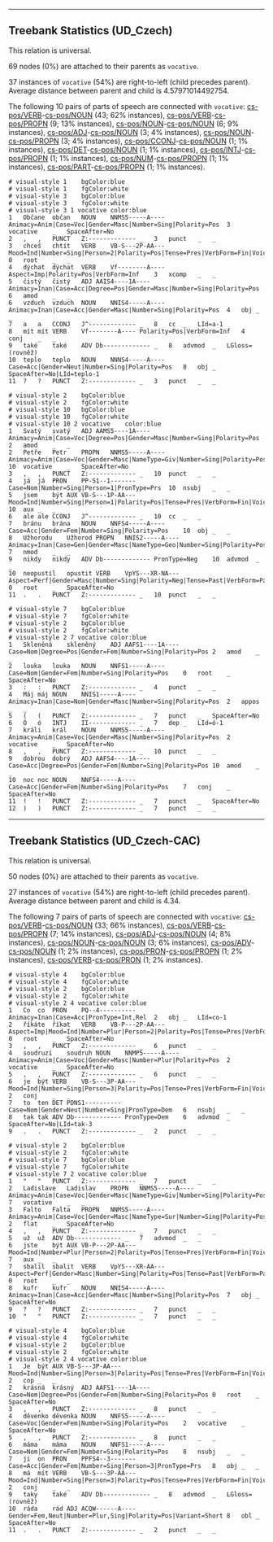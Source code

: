 

--------------------------------------------------------------------------------

## Treebank Statistics (UD_Czech)

This relation is universal.

69 nodes (0%) are attached to their parents as `vocative`.

37 instances of `vocative` (54%) are right-to-left (child precedes parent).
Average distance between parent and child is 4.57971014492754.

The following 10 pairs of parts of speech are connected with `vocative`: [cs-pos/VERB]()-[cs-pos/NOUN]() (43; 62% instances), [cs-pos/VERB]()-[cs-pos/PROPN]() (9; 13% instances), [cs-pos/NOUN]()-[cs-pos/NOUN]() (6; 9% instances), [cs-pos/ADJ]()-[cs-pos/NOUN]() (3; 4% instances), [cs-pos/NOUN]()-[cs-pos/PROPN]() (3; 4% instances), [cs-pos/CCONJ]()-[cs-pos/NOUN]() (1; 1% instances), [cs-pos/DET]()-[cs-pos/NOUN]() (1; 1% instances), [cs-pos/INTJ]()-[cs-pos/PROPN]() (1; 1% instances), [cs-pos/NUM]()-[cs-pos/PROPN]() (1; 1% instances), [cs-pos/PART]()-[cs-pos/PROPN]() (1; 1% instances).


~~~ conllu
# visual-style 1	bgColor:blue
# visual-style 1	fgColor:white
# visual-style 3	bgColor:blue
# visual-style 3	fgColor:white
# visual-style 3 1 vocative	color:blue
1	Občane	občan	NOUN	NNMS5-----A----	Animacy=Anim|Case=Voc|Gender=Masc|Number=Sing|Polarity=Pos	3	vocative	_	SpaceAfter=No
2	,	,	PUNCT	Z:-------------	_	3	punct	_	_
3	chceš	chtít	VERB	VB-S---2P-AA---	Mood=Ind|Number=Sing|Person=2|Polarity=Pos|Tense=Pres|VerbForm=Fin|Voice=Act	0	root	_	_
4	dýchat	dýchat	VERB	Vf--------A----	Aspect=Imp|Polarity=Pos|VerbForm=Inf	3	xcomp	_	_
5	čistý	čistý	ADJ	AAIS4----1A----	Animacy=Inan|Case=Acc|Degree=Pos|Gender=Masc|Number=Sing|Polarity=Pos	6	amod	_	_
6	vzduch	vzduch	NOUN	NNIS4-----A----	Animacy=Inan|Case=Acc|Gender=Masc|Number=Sing|Polarity=Pos	4	obj	_	_
7	a	a	CCONJ	J^-------------	_	8	cc	_	LId=a-1
8	mít	mít	VERB	Vf--------A----	Polarity=Pos|VerbForm=Inf	4	conj	_	_
9	také	také	ADV	Db-------------	_	8	advmod	_	LGloss=(rovněž)
10	teplo	teplo	NOUN	NNNS4-----A----	Case=Acc|Gender=Neut|Number=Sing|Polarity=Pos	8	obj	_	SpaceAfter=No|LId=teplo-1
11	?	?	PUNCT	Z:-------------	_	3	punct	_	_

~~~


~~~ conllu
# visual-style 2	bgColor:blue
# visual-style 2	fgColor:white
# visual-style 10	bgColor:blue
# visual-style 10	fgColor:white
# visual-style 10 2 vocative	color:blue
1	Svatý	svatý	ADJ	AAMS5----1A----	Animacy=Anim|Case=Voc|Degree=Pos|Gender=Masc|Number=Sing|Polarity=Pos	2	amod	_	_
2	Petře	Petr	PROPN	NNMS5-----A----	Animacy=Anim|Case=Voc|Gender=Masc|NameType=Giv|Number=Sing|Polarity=Pos	10	vocative	_	SpaceAfter=No
3	,	,	PUNCT	Z:-------------	_	10	punct	_	_
4	já	já	PRON	PP-S1--1-------	Case=Nom|Number=Sing|Person=1|PronType=Prs	10	nsubj	_	_
5	jsem	být	AUX	VB-S---1P-AA---	Mood=Ind|Number=Sing|Person=1|Polarity=Pos|Tense=Pres|VerbForm=Fin|Voice=Act	10	aux	_	_
6	ale	ale	CCONJ	J^-------------	_	10	cc	_	_
7	bránu	brána	NOUN	NNFS4-----A----	Case=Acc|Gender=Fem|Number=Sing|Polarity=Pos	10	obj	_	_
8	Užhorodu	Užhorod	PROPN	NNIS2-----A----	Animacy=Inan|Case=Gen|Gender=Masc|NameType=Geo|Number=Sing|Polarity=Pos	7	nmod	_	_
9	nikdy	nikdy	ADV	Db-------------	PronType=Neg	10	advmod	_	_
10	neopustil	opustit	VERB	VpYS---XR-NA---	Aspect=Perf|Gender=Masc|Number=Sing|Polarity=Neg|Tense=Past|VerbForm=Part|Voice=Act	0	root	_	SpaceAfter=No
11	.	.	PUNCT	Z:-------------	_	10	punct	_	_

~~~


~~~ conllu
# visual-style 7	bgColor:blue
# visual-style 7	fgColor:white
# visual-style 2	bgColor:blue
# visual-style 2	fgColor:white
# visual-style 2 7 vocative	color:blue
1	Skleněná	skleněný	ADJ	AAFS1----1A----	Case=Nom|Degree=Pos|Gender=Fem|Number=Sing|Polarity=Pos	2	amod	_	_
2	louka	louka	NOUN	NNFS1-----A----	Case=Nom|Gender=Fem|Number=Sing|Polarity=Pos	0	root	_	SpaceAfter=No
3	:	:	PUNCT	Z:-------------	_	4	punct	_	_
4	Máj	máj	NOUN	NNIS1-----A----	Animacy=Inan|Case=Nom|Gender=Masc|Number=Sing|Polarity=Pos	2	appos	_	_
5	(	(	PUNCT	Z:-------------	_	7	punct	_	SpaceAfter=No
6	Ó	ó	INTJ	II-------------	_	7	dep	_	LId=ó-1
7	králi	král	NOUN	NNMS5-----A----	Animacy=Anim|Case=Voc|Gender=Masc|Number=Sing|Polarity=Pos	2	vocative	_	SpaceAfter=No
8	,	,	PUNCT	Z:-------------	_	10	punct	_	_
9	dobrou	dobrý	ADJ	AAFS4----1A----	Case=Acc|Degree=Pos|Gender=Fem|Number=Sing|Polarity=Pos	10	amod	_	_
10	noc	noc	NOUN	NNFS4-----A----	Case=Acc|Gender=Fem|Number=Sing|Polarity=Pos	7	conj	_	SpaceAfter=No
11	!	!	PUNCT	Z:-------------	_	7	punct	_	SpaceAfter=No
12	)	)	PUNCT	Z:-------------	_	7	punct	_	_

~~~




--------------------------------------------------------------------------------

## Treebank Statistics (UD_Czech-CAC)

This relation is universal.

50 nodes (0%) are attached to their parents as `vocative`.

27 instances of `vocative` (54%) are right-to-left (child precedes parent).
Average distance between parent and child is 4.34.

The following 7 pairs of parts of speech are connected with `vocative`: [cs-pos/VERB]()-[cs-pos/NOUN]() (33; 66% instances), [cs-pos/VERB]()-[cs-pos/PROPN]() (7; 14% instances), [cs-pos/ADJ]()-[cs-pos/NOUN]() (4; 8% instances), [cs-pos/NOUN]()-[cs-pos/NOUN]() (3; 6% instances), [cs-pos/ADV]()-[cs-pos/NOUN]() (1; 2% instances), [cs-pos/PRON]()-[cs-pos/PROPN]() (1; 2% instances), [cs-pos/VERB]()-[cs-pos/PRON]() (1; 2% instances).


~~~ conllu
# visual-style 4	bgColor:blue
# visual-style 4	fgColor:white
# visual-style 2	bgColor:blue
# visual-style 2	fgColor:white
# visual-style 2 4 vocative	color:blue
1	Co	co	PRON	PQ--4----------	Animacy=Inan|Case=Acc|PronType=Int,Rel	2	obj	_	LId=co-1
2	říkáte	říkat	VERB	VB-P---2P-AA---	Aspect=Imp|Mood=Ind|Number=Plur|Person=2|Polarity=Pos|Tense=Pres|VerbForm=Fin|Voice=Act	0	root	_	SpaceAfter=No
3	,	,	PUNCT	Z:-------------	_	6	punct	_	_
4	soudruzi	soudruh	NOUN	NNMP5-----A----	Animacy=Anim|Case=Voc|Gender=Masc|Number=Plur|Polarity=Pos	2	vocative	_	SpaceAfter=No
5	,	,	PUNCT	Z:-------------	_	6	punct	_	_
6	je	být	VERB	VB-S---3P-AA---	Mood=Ind|Number=Sing|Person=3|Polarity=Pos|Tense=Pres|VerbForm=Fin|Voice=Act	2	conj	_	_
7	to	ten	DET	PDNS1----------	Case=Nom|Gender=Neut|Number=Sing|PronType=Dem	6	nsubj	_	_
8	tak	tak	ADV	Db-------------	PronType=Dem	6	advmod	_	SpaceAfter=No|LId=tak-3
9	.	.	PUNCT	Z:-------------	_	2	punct	_	_

~~~


~~~ conllu
# visual-style 2	bgColor:blue
# visual-style 2	fgColor:white
# visual-style 7	bgColor:blue
# visual-style 7	fgColor:white
# visual-style 7 2 vocative	color:blue
1	"	"	PUNCT	Z:-------------	_	7	punct	_	_
2	Ladislave	Ladislav	PROPN	NNMS5-----A----	Animacy=Anim|Case=Voc|Gender=Masc|NameType=Giv|Number=Sing|Polarity=Pos	7	vocative	_	_
3	Falto	Falta	PROPN	NNMS5-----A----	Animacy=Anim|Case=Voc|Gender=Masc|NameType=Sur|Number=Sing|Polarity=Pos	2	flat	_	SpaceAfter=No
4	,	,	PUNCT	Z:-------------	_	7	punct	_	_
5	už	už	ADV	Db-------------	_	7	advmod	_	_
6	jste	být	AUX	VB-P---2P-AA---	Mood=Ind|Number=Plur|Person=2|Polarity=Pos|Tense=Pres|VerbForm=Fin|Voice=Act	7	aux	_	_
7	sbalil	sbalit	VERB	VpYS---XR-AA---	Aspect=Perf|Gender=Masc|Number=Sing|Polarity=Pos|Tense=Past|VerbForm=Part|Voice=Act	0	root	_	_
8	kufr	kufr	NOUN	NNIS4-----A----	Animacy=Inan|Case=Acc|Gender=Masc|Number=Sing|Polarity=Pos	7	obj	_	SpaceAfter=No
9	?	?	PUNCT	Z:-------------	_	7	punct	_	_
10	"	"	PUNCT	Z:-------------	_	7	punct	_	_

~~~


~~~ conllu
# visual-style 4	bgColor:blue
# visual-style 4	fgColor:white
# visual-style 2	bgColor:blue
# visual-style 2	fgColor:white
# visual-style 2 4 vocative	color:blue
1	Je	být	AUX	VB-S---3P-AA---	Mood=Ind|Number=Sing|Person=3|Polarity=Pos|Tense=Pres|VerbForm=Fin|Voice=Act	2	cop	_	_
2	krásná	krásný	ADJ	AAFS1----1A----	Case=Nom|Degree=Pos|Gender=Fem|Number=Sing|Polarity=Pos	0	root	_	SpaceAfter=No
3	,	,	PUNCT	Z:-------------	_	8	punct	_	_
4	děvenko	děvenka	NOUN	NNFS5-----A----	Case=Voc|Gender=Fem|Number=Sing|Polarity=Pos	2	vocative	_	SpaceAfter=No
5	,	,	PUNCT	Z:-------------	_	8	punct	_	_
6	máma	máma	NOUN	NNFS1-----A----	Case=Nom|Gender=Fem|Number=Sing|Polarity=Pos	8	nsubj	_	_
7	ji	on	PRON	PPFS4--3-------	Case=Acc|Gender=Fem|Number=Sing|Person=3|PronType=Prs	8	obj	_	_
8	má	mít	VERB	VB-S---3P-AA---	Mood=Ind|Number=Sing|Person=3|Polarity=Pos|Tense=Pres|VerbForm=Fin|Voice=Act	2	conj	_	_
9	taky	také	ADV	Db-------------	_	8	advmod	_	LGloss=(rovněž)
10	ráda	rád	ADJ	ACQW------A----	Gender=Fem,Neut|Number=Plur,Sing|Polarity=Pos|Variant=Short	8	obl	_	SpaceAfter=No
11	.	.	PUNCT	Z:-------------	_	2	punct	_	_

~~~


